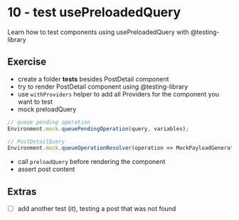 # 10 - test usePreloadedQuery

Learn how to test components using usePreloadedQuery with @testing-library

## Exercise

- create a folder __tests__ besides PostDetail component 
- try to render PostDetail component using @testing-library
- use `withProviders` helper to add all Providers for the component you want to test
- mock preloadQuery
```jsx
// queue pending operation
Environment.mock.queuePendingOperation(query, variables);

// PostDetailQuery
Environment.mock.queueOperationResolver(operation => MockPayloadGenerator.generate(operation, customMockResolvers));
```
- call `preloadQuery` before rendering the component
- assert post content

## Extras

- [ ] add another test (it), testing a post that was not found
